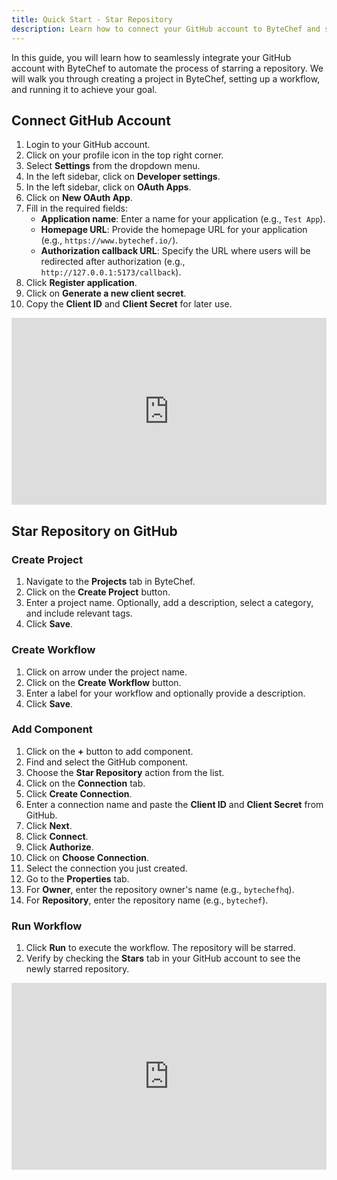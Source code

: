```yaml
---
title: Quick Start - Star Repository
description: Learn how to connect your GitHub account to ByteChef and star a repository.
---
```


In this guide, you will learn how to seamlessly integrate your GitHub account with ByteChef to automate the process of starring a repository. We will walk you through creating a project in ByteChef, setting up a workflow, and running it to achieve your goal.

## Connect GitHub Account

1. Login to your GitHub account.
2. Click on your profile icon in the top right corner.
3. Select **Settings** from the dropdown menu.
4. In the left sidebar, click on **Developer settings**.
5. In the left sidebar, click on **OAuth Apps**.
6. Click on **New OAuth App**.
7. Fill in the required fields:
    - **Application name**: Enter a name for your application (e.g., `Test App`).
    - **Homepage URL**: Provide the homepage URL for your application (e.g., `https://www.bytechef.io/`).
    - **Authorization callback URL**: Specify the URL where users will be redirected after authorization (e.g., `http://127.0.0.1:5173/callback`).
8. Click **Register application**.
9. Click on **Generate a new client secret**.
10. Copy the **Client ID** and **Client Secret** for later use.

<div style="position:relative;height:0;width:100%;overflow:hidden;z-index:99999;box-sizing:border-box;padding-bottom:calc(53.02672956% + 32px)">
<iframe src="https://www.guidejar.com/embed/bhsAUb5TGIexsFuLBica?type=1&controls=on" width="100%" height="100%" style="height:100%;position:absolute;inset:0" allowfullscreen frameborder="0"></iframe>
</div>

## Star Repository on GitHub

### Create Project

1. Navigate to the **Projects** tab in ByteChef.
2. Click on the **Create Project** button.
3. Enter a project name. Optionally, add a description, select a category, and include relevant tags.
4. Click **Save**.

### Create Workflow

1. Click on arrow under the project name.
2. Click on the **Create Workflow** button.
3. Enter a label for your workflow and optionally provide a description.
4. Click **Save**.

### Add Component

1. Click on the **+** button to add component.
2. Find and select the GitHub component.
3. Choose the **Star Repository** action from the list.
4. Click on the **Connection** tab.
5. Click **Create Connection**.
6. Enter a connection name and paste the **Client ID** and **Client Secret** from GitHub.
7. Click **Next**.
8. Click **Connect**.
9. Click **Authorize**.
10. Click on **Choose Connection**.
11. Select the connection you just created.
12. Go to the **Properties** tab.
13. For **Owner**, enter the repository owner's name (e.g., `bytechefhq`).
14. For **Repository**, enter the repository name (e.g., `bytechef`).

### Run Workflow

1. Click **Run** to execute the workflow. The repository will be starred.
2. Verify by checking the **Stars** tab in your GitHub account to see the newly starred repository.

<div style="position:relative;height:0;width:100%;overflow:hidden;z-index:99999;box-sizing:border-box;padding-bottom:calc(53.02672956% + 32px)">
<iframe src="https://www.guidejar.com/embed/u1ps6awfOoKVN8gbublE?type=1&controls=on" width="100%" height="100%" style="height:100%;position:absolute;inset:0" allowfullscreen frameborder="0"></iframe>
</div>
